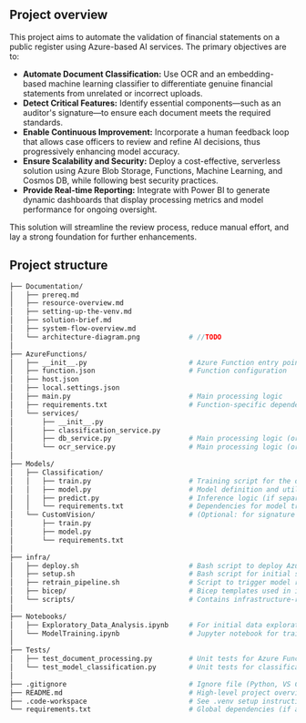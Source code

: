 ## Project overview

This project aims to automate the validation of financial statements on a public register using Azure-based AI services. The primary objectives are to:

- **Automate Document Classification:** Use OCR and an embedding-based machine learning classifier to differentiate genuine financial statements from unrelated or incorrect uploads.
- **Detect Critical Features:** Identify essential components—such as an auditor's signature—to ensure each document meets the required standards.
- **Enable Continuous Improvement:** Incorporate a human feedback loop that allows case officers to review and refine AI decisions, thus progressively enhancing model accuracy.
- **Ensure Scalability and Security:** Deploy a cost-effective, serverless solution using Azure Blob Storage, Functions, Machine Learning, and Cosmos DB, while following best security practices.
- **Provide Real-time Reporting:** Integrate with Power BI to generate dynamic dashboards that display processing metrics and model performance for ongoing oversight.

This solution will streamline the review process, reduce manual effort, and lay a strong foundation for further enhancements.


## Project structure

```bash
├── Documentation/
│   ├── prereq.md
│   ├── resource-overview.md
│   ├── setting-up-the-venv.md
│   ├── solution-brief.md
│   ├── system-flow-overview.md
│   └── architecture-diagram.png            # //TODO
│
├── AzureFunctions/
│   ├── __init__.py                         # Azure Function entry point
│   ├── function.json                       # Function configuration
│   ├── host.json
│   ├── local.settings.json
│   ├── main.py                             # Main processing logic
│   ├── requirements.txt                    # Function-specific dependencies
│   └── services/
│       ├── __init__.py                     
│       ├── classification_service.py            
│       ├── db_service.py                   # Main processing logic (or separate modules)
│       └── ocr_service.py                  # Main processing logic (or separate modules)
│
├── Models/
│   ├── Classification/
│   │   ├── train.py                        # Training script for the document classifier
│   │   ├── model.py                        # Model definition and utilities
│   │   ├── predict.py                      # Inference logic (if separate)
│   │   └── requirements.txt                # Dependencies for model training/inference
│   └── CustomVision/                       # (Optional: for signature detection)
│       ├── train.py
│       ├── model.py
│       └── requirements.txt
│
├── infra/
│   ├── deploy.sh                           # Bash script to deploy Azure resources
│   ├── setup.sh                            # Bash script for initial setup/configuration
│   ├── retrain_pipeline.sh                 # Script to trigger model retraining
│   ├── bicep/                              # Bicep templates used in infra scripts.
│   └── scripts/                            # Contains infrastructure-related scripts                      
│
├── Notebooks/
│   ├── Exploratory_Data_Analysis.ipynb     # For initial data exploration
│   └── ModelTraining.ipynb                 # Jupyter notebook for training experiments
│
├── Tests/
│   ├── test_document_processing.py         # Unit tests for Azure Functions logic
│   └── test_model_classification.py        # Unit tests for classification model
│
├── .gitignore                              # Ignore file (Python, VS Code, Azure Functions, etc.)
├── README.md                               # High-level project overview and instructions
├── .code-workspace                         # See .venv setup instructions in Documentation/
└── requirements.txt                        # Global dependencies (if applicable)
```